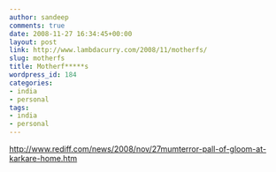 ```yaml
---
author: sandeep
comments: true
date: 2008-11-27 16:34:45+00:00
layout: post
link: http://www.lambdacurry.com/2008/11/motherfs/
slug: motherfs
title: Motherf*****s
wordpress_id: 184
categories:
- india
- personal
tags:
- india
- personal
---
```


http://www.rediff.com/news/2008/nov/27mumterror-pall-of-gloom-at-karkare-home.htm
